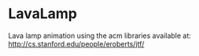 LavaLamp
========

Lava lamp animation using the acm libraries available at: http://cs.stanford.edu/people/eroberts/jtf/
